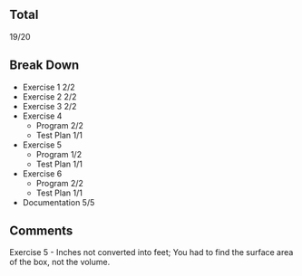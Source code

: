 ## Total ##
19/20

## Break Down ##
* Exercise 1 2/2
* Exercise 2 2/2
* Exercise 3 2/2
* Exercise 4
  * Program 2/2
  * Test Plan 1/1
* Exercise 5
  * Program 1/2
  * Test Plan 1/1
* Exercise 6
  * Program 2/2
  * Test Plan 1/1
* Documentation 5/5

## Comments ##
Exercise 5 - Inches not converted into feet; You had to find the surface area of the box, not the volume.